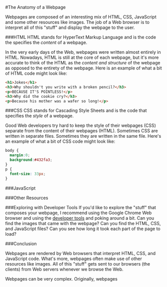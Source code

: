 #The Anatomy of a Webpage

Webpages are composed of an interesting mix of HTML, CSS, JavaScript and some other resources like images. The job of a Web browser is to interpret all of this "stuff" and display the webpage to the user.

###HTML
HTML stands for HyperText Markup Language and is the code the specifies the *content* of a webpage.

In the very early days of the Web, webpages were written almost entirely in HTML. Nowadays, HTML is still at the core of each webpage, but it's more accurate to think of the HTML as the *content and structure* of the webpage as opposed to the entirety of the webpage. Here is an example of what a bit of HTML code might look like:

```html
<h1>Jokes</h1>
<h3>Why shouldn't you write with a broken pencil?</h3>
<p>BECAUSE IT'S POINTLESS!</p>
<h3>Why did the cookie cry?</h3>
<p>Because his mother was a wafer so long!</p>
```

###CSS
CSS stands for Cascading Style Sheets and is the code that specifies the *style* of a webpage.

Good Web developers try hard to keep the style of their webpages (CSS) separate from the content of their webpages (HTML). Sometimes CSS are written in separate files. Sometimes they are written in the same file. Here's an example of what a bit of CSS code might look like:

```css
body {
  margin:0;
  background:#432fa3;
}
p {
  font-size: 33px;
}
```

###JavaScript

###Other Resources

###Exploring with Developer Tools
If you'd like to explore the "stuff" that composes your webpage, I recommend using the Google Chrome Web browser and using the [developer tools](https://developers.google.com/chrome-developer-tools/docs/overview) and poking around a bit. Can you find the images that came with the webpage? Can you find the HTML, CSS, and JavaScript files? Can you see how long it took each part of the page to load?

###Conclusion

Webpages are rendered by Web browsers that interpret HTML, CSS, and JavaScript code. What's more, webpages often make use of other resources like images. All of this "stuff" gets sent to our browsers (the clients) from Web servers whenever we browse the Web.

Webpages can be very complex. Originally, webpages 
